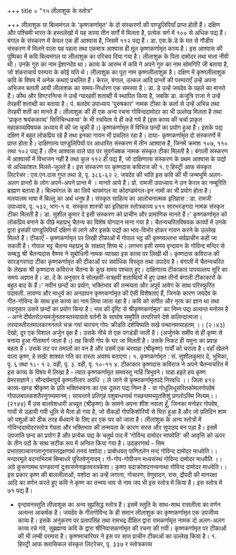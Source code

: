 +++
title = "१५ लीलाशुक के स्तोत्र"

+++
लीलाशुक या बिल्वमंगल के 'कृष्णकर्णामृत' के दो संस्करणों की पाण्डुलिपियाँ प्राप्त होती हैं। दक्षिण और पश्चिमी भारत के हस्तलेखों में यह काव्य तीन सर्गों में मिलता है, प्रत्येक सर्ग में १०० से अधिक पद्य हैं। बंगाल के संस्करण में केवल एक ही आश्वास है, जिसमें ११२ पद्य हैं। डा. एस.के.डे के मत से गौडीय संस्करण में मिलने वाला यह पहला तथा एकमात्र आश्वास ही मूल कृष्णकर्णामृत काव्य है। इस आश्वास की पुष्पिका में कवि बिल्वमंगल या लीलाशुक का परिचय दिया गया है। लीलाशुक के पिता दामोदर तथा माता नीवी थी। उनके गुरु का नाम ईशानदेव था। काव्य के आरम्भ में कवि ने अपने गुरु का नाम सोमगिरि जी बताया है, जो शंकराचार्य परम्परा के कोई यति थे। लीलाशुक का पूरा नाम कृष्णलीलाशुक है। दक्षिण में कृष्णलीलाशुक कवि के विषय में अनेक कथाएं प्रचलित हैं। केरल, बंगाल, उत्कल आदि प्रान्तों की परम्पराएँ उन्हें अपना अभिजन बताती आयी
लीलाशक का समय-निर्धारण एक समस्या है। डा. डे उन्हें जयदेव के पहले का मानते हैं। कीथ और विण्टरनित्स ने उन्हें ग्यारहवीं शताब्दी में स्थापित किया है, जबकि
डा. कंजुत्रि राजा ने उन्हें तेरहवीं शताब्दी का बताया है। पं. बलदेव उपाध्याय 'पुरुषकार' नामक टीका के कर्ता से उन्हें अभिन्न तथा तेरहवीं शती का मानते हैं।
लीलाशुक की ही एक अन्य रचना गोविन्ददामोदर का भी उल्लेख मिलता है तथा 'प्राकृत श्रयंककाव्य' सिरिचिन्धकव्व' के भी रचयिता ये ही कहे गये हैं (इस काव्य की चर्चा प्राकृत महाकाव्यविषयक अध्याय में की जा चुकी है।)
कृष्णकर्णामृत में विभिन्न छन्दों का प्रयोग हुआ है। इसके पद्य दक्षिण में बहुत लोकप्रिय रहे हैं तथा इनका गायन भी प्रचलित रहा है। दाया- कृष्णकर्णामृत दो संस्करणों में प्राप्त होता है। दाक्षिणात्य पाण्डुलिपियों पर आधारित संस्करण में तीन आश्वास हैं, जिनमें क्रमशः १०७, ११० तथा १०२ पद्य हैं। तीन आश्वास वाले पाठ पर सुवर्गचषक नामक संस्कृत टीका मिलती है। बंगाली संस्करण में आश्वासों में विभाजन नहीं है तथा कुल ११२ ही पद्य हैं, जो दाक्षिणात्य संस्करण के प्रथम आश्वास के पद्यों से अधिकांशतः मिलते-जुलते हैं। इस संस्करण पर कृष्णदास कविराज की
१. ए हिस्ट्री आफ संस्कृत लिटरेचर : एस.एन.दास गुप्त तथा डे, पृ. ३८६-६२ २. जयदेव की भांति इस कवि की भी जन्मभूमि अलग-अलग प्रान्तों के लोग अपने-अपने प्रान्त में ।
मानते आये हैं। प्रो. रामजी उपाध्याय ने उन केरल का नम्बूरिति ब्राह्मण बताया है। बिल्वमंगल के का लिये चापमंगल या कोदण्डमंगल-इन नामों का भी प्रयोग होता है। मलयालम भाषा में बिल्लू का
अर्थ धनुष है। संस्कृत साहित्य का आलोचनात्मक इतिहास : डा. रामजी उपाध्याय, पृ. ५३२,
भाग-१ व. संस्कृत शास्त्रों का इतिहास
स्तोत्रकाव्य
४११ सारभरङ्गदा नामक संस्कृत टीका मिलती है। डा. सुशील कुमार दे इसी संस्करण को प्राचीन और प्रामाणिक मानते हैं।'
कृष्णकर्णामृत को लोकप्रिय बनाने के पीछे महाप्रभु चैतन्य का विशेष योगदान माना गया है। चैतन्यचरितविषयक काव्यों में उनके द्वारा इसकी पाण्डुलिपियाँ दक्षिण से लाने और इसके पद्यों का भाव-विभोर होकर गायन करने के उल्लेख मिलते हैं।
टीकाएँ - कृष्णकर्णामृत पर लिखी टीकाओं में गोपाल भट्ट की कृष्णवल्लभा सर्वप्राचीन कही जा सकती है। गोपाल भट्ट चैतन्य महाप्रभु के साक्षात् शिष्य थे। लगभग इसी समय वृन्दावन के गोविन्द मन्दिर से सम्बद्ध श्री चैतन्यदास वैष्णव ने सुबोधिनी नामक व्याख्या इस काव्य पर लिखी थी। कृष्णदास कविराज की सारङ्गरगदा टीका कृष्णकर्णामृत की टीकाओं पर सर्वाधिक विस्तृत तथा उपादेय है। बंगाली में चैतन्यचरित के लेखक श्री कृष्णदास कविराज चैतन्य के कुछ समय पश्चात् हुए।
दाक्षिणात्य टीकाकार पापयल्लय सूरि का समय अज्ञात है। डा. दे के अनुसार वे सोलहवीं-सत्रहवीं शताब्दियों में हुए उक्त तीनों बंगाली टीकाकारों के बहुत बाद के हैं।'
नवीन छन्दों का प्रयोग, भक्तिभाव की तन्मयता और अपूर्व आवेग के साथ परिस्फुरित पदावली. लावण्य और माधुर्य का अनठापन कृष्णकर्णामृत की ऐसी विशेषताएं हैं, जिनके कारण जयदेव के गीत-गोविन्द के साथ इस काव्य का नाम लिया जाता रहा है। कवि को संगीत और नृत्य का ज्ञान था तथा तदनुसार उसने छन्दों का प्रयोग किया है। भाव की दृष्टि से श्रीकृष्णकर्णामृत' का निम्न पद्य अत्यन्त मनोरम है -
अग्ने दीर्घतरोऽन्यमर्जुनतरुस्तस्याग्रतो वर्तनी के साघोष समुपैति तत्परिसरे देशे कलिन्दात्मजा।
तस्यास्तीरतमालकाननतले चक्र गवां चारयन्
गोपः क्रीडति दर्शयिष्यति सखे पन्थानमव्याहतम् ।। (२।४३) देखो, दूर एक विशाल अर्जुन वृक्ष है। उसके नीचे से एक पगडंडी जाती है। (अर्जुनके समीप से ही कृष्ण से बनाया हुआ गीतामार्ग जाता है।) तह किसी गोप के घर जा मिलती है। उसके निकट ही यमुना का प्रवाह बहता है। उसके तट पर तमालों का वन है और उसमें एक चरवाहा (श्रीकृष्ण) गार्यों को चराता है। वहाँ खेलने वाला कृष्ण, हे सखे! शाश्वत गति का रास्ता अवश्य बताएगा। १. कृष्णकर्णामृत : सं. सुशीलकुमार दे, भूमिका, पृ. ६ तथा १८-
१ २. वही, पृ. ३. वही, पृ. १०-११ ४. टीकाकार कृष्णदास कविराज ने अपने चैतन्यचरित में इस काव्य के विषय में लिखा है - त्यात
कृष्णकर्णामृत समवस्तु नाहि त्रिभुवने। याहा हइते हय कृष्ण प्रेमरसज्ञाने। सौन्दर्यमापुर्य कृष्णलीलार अवधि । ले जाने से कृष्माकर्णामृतपदे निरवधि ।। जिला
४१२
काव्य-खण्ड श्रीकृष्ण के प्रति भक्तिभावना का एक दूसरा पद्य निम्न है - या
गोधूलिधूसरितकोमलगोपवेषं गोपालबालकशतैरनुगम्यमानम्। सायन्तने प्रतिगृहं पशुबन्धनार्थ
गच्छन्तमच्युतशिशुं प्रणतोऽस्मि नित्यम्।। (२१४४) मैं उस बालवेशधारी अच्युत (श्रीकृष्ण) के सामने अपना शीश नवाता हूँ, जिनका मनोहर गोपवेष, गायों से उड़ायी गयी धूलि से मैला हो गया है, जो सैकड़ों गोपकिशोरियों से घिरा हुआ है और जो प्रतिदिन शाम को पशुओं को ठीक तरह बँधवाने के लिए हर एक घर को जाता है।
लीलांशुक के अन्य स्तोत्रों में गोविन्ददामोदरस्तोत्र गेयता और भक्तिभाव की तन्मयता के कारण सरस और सुपाठ्य बन पड़ा है। इसमें उपजाति छन्द का प्रयोग है और प्रत्येक पद्य के चतुर्थ पाद में 'गोविन्द दामोदर माघवेति' की आवृत्ति को ऊपर के तीन पदों के साथ सटीक रूप में अन्वित किया गया है। उदाहरणार्थ - सिम
प्रभातसञ्चारगतानुगावस्तद्रक्षणार्थ तनयं यशोदा। प्राबोधयत् पाणितलेन मन्दं गोविन्द दामोदर माधवेति।। मन्दारमूले वदनाभिरामं बिम्बाधरे पूरितवेणुनादम्। गो-गोप-गोपीजन मध्यसंस्थं गोविन्द दामोदर माधवैति ।। अग्रे कुरूणामथ पाण्डवानां दुःशासनेनाहृतवस्त्रकेशा।
कृष्णा यदाक्रोशदनन्यनाथा गोविन्द दामोदर माधवेति।। इस प्रकार कृष्ण की बाललीलाओं, यशोदा का उन्हें जगाना, गोचारण, वेणुवादन, रास, द्रौपदी की मानरक्षा आदि का वर्णन करते हुए कवि ने कृष्ण का तन्मय भाव से नाम जप भी इस स्तोत्र में किया है। इस स्तोत्र में ७१ पद्य हैं।
- वृन्दावनस्तुति लीलाशुक का अन्य सुप्रसिद्ध स्तोत्र है। इसमें स्तुति के साथ-साथ रासलीला का वर्णन अत्यन्त आकर्षक है।
जयदेव के गीतगोविन्द के ही समान लीलाशुक का कृष्णकर्णामृत एक उपजीव्य काव्य है। इसके अनुकरण पर प्रतापसिंह तथा रामभद्र दीक्षित द्वारा रामकर्णामृत नामक दो अलग-अलग काव्य रचे गये, सुब्रह्मण्य कवि के द्वारा श्रीनिवासकर्णामृत की रचना की गयी। कृष्णकर्णामृत पर टीकाओं की भी लम्बी परम्परा है। कृष्णमाचारियर ने इस पर सात प्राचीन टीकाओं का उल्लेख किया है।
१. हिस्ट्री आफ क्लासिकल संस्कृत लिटरेचर, पृ. ३३७
र
स्तोत्रकाव्य